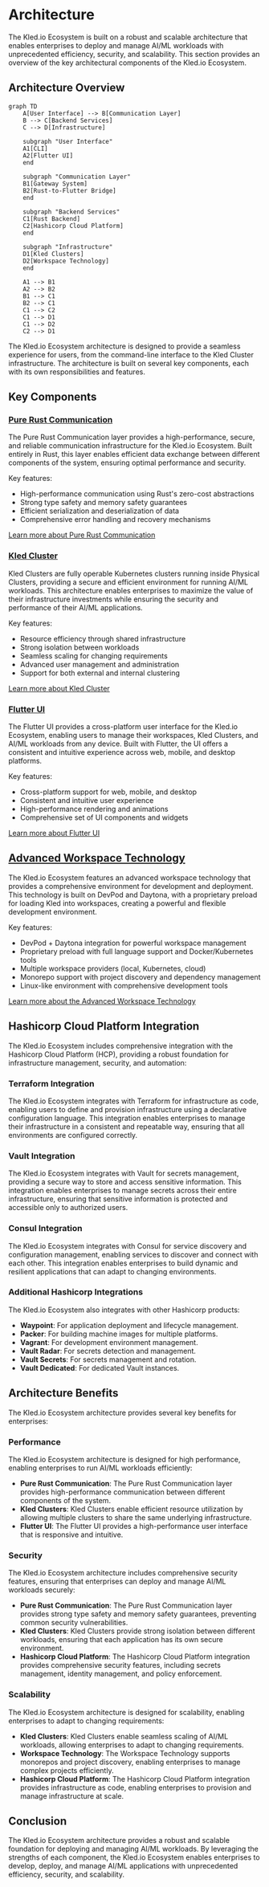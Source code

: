 # Architecture

The Kled.io Ecosystem is built on a robust and scalable architecture that enables enterprises to deploy and manage AI/ML workloads with unprecedented efficiency, security, and scalability. This section provides an overview of the key architectural components of the Kled.io Ecosystem.

## Architecture Overview

```mermaid
graph TD
    A[User Interface] --> B[Communication Layer]
    B --> C[Backend Services]
    C --> D[Infrastructure]

    subgraph "User Interface"
    A1[CLI]
    A2[Flutter UI]
    end

    subgraph "Communication Layer"
    B1[Gateway System]
    B2[Rust-to-Flutter Bridge]
    end

    subgraph "Backend Services"
    C1[Rust Backend]
    C2[Hashicorp Cloud Platform]
    end

    subgraph "Infrastructure"
    D1[Kled Clusters]
    D2[Workspace Technology]
    end

    A1 --> B1
    A2 --> B2
    B1 --> C1
    B2 --> C1
    C1 --> C2
    C1 --> D1
    C1 --> D2
    C2 --> D1
```

The Kled.io Ecosystem architecture is designed to provide a seamless experience for users, from the command-line interface to the Kled Cluster infrastructure. The architecture is built on several key components, each with its own responsibilities and features.

## Key Components

### [Pure Rust Communication](./pure-rust-communication.md)

The Pure Rust Communication layer provides a high-performance, secure, and reliable communication infrastructure for the Kled.io Ecosystem. Built entirely in Rust, this layer enables efficient data exchange between different components of the system, ensuring optimal performance and security.

Key features:
- High-performance communication using Rust's zero-cost abstractions
- Strong type safety and memory safety guarantees
- Efficient serialization and deserialization of data
- Comprehensive error handling and recovery mechanisms

[Learn more about Pure Rust Communication](./pure-rust-communication.md)

### [Kled Cluster](./kled-cluster.md)

Kled Clusters are fully operable Kubernetes clusters running inside Physical Clusters, providing a secure and efficient environment for running AI/ML workloads. This architecture enables enterprises to maximize the value of their infrastructure investments while ensuring the security and performance of their AI/ML applications.

Key features:
- Resource efficiency through shared infrastructure
- Strong isolation between workloads
- Seamless scaling for changing requirements
- Advanced user management and administration
- Support for both external and internal clustering

[Learn more about Kled Cluster](./kled-cluster.md)

### [Flutter UI](./flutter-ui.md)

The Flutter UI provides a cross-platform user interface for the Kled.io Ecosystem, enabling users to manage their workspaces, Kled Clusters, and AI/ML workloads from any device. Built with Flutter, the UI offers a consistent and intuitive experience across web, mobile, and desktop platforms.

Key features:
- Cross-platform support for web, mobile, and desktop
- Consistent and intuitive user experience
- High-performance rendering and animations
- Comprehensive set of UI components and widgets

[Learn more about Flutter UI](./flutter-ui.md)

## [Advanced Workspace Technology](./workspace-technology.md)

The Kled.io Ecosystem features an advanced workspace technology that provides a comprehensive environment for development and deployment. This technology is built on DevPod and Daytona, with a proprietary preload for loading Kled into workspaces, creating a powerful and flexible development environment.

Key features:
- DevPod + Daytona integration for powerful workspace management
- Proprietary preload with full language support and Docker/Kubernetes tools
- Multiple workspace providers (local, Kubernetes, cloud)
- Monorepo support with project discovery and dependency management
- Linux-like environment with comprehensive development tools

[Learn more about the Advanced Workspace Technology](./workspace-technology.md)

## Hashicorp Cloud Platform Integration

The Kled.io Ecosystem includes comprehensive integration with the Hashicorp Cloud Platform (HCP), providing a robust foundation for infrastructure management, security, and automation:

### Terraform Integration

The Kled.io Ecosystem integrates with Terraform for infrastructure as code, enabling users to define and provision infrastructure using a declarative configuration language. This integration enables enterprises to manage their infrastructure in a consistent and repeatable way, ensuring that all environments are configured correctly.

### Vault Integration

The Kled.io Ecosystem integrates with Vault for secrets management, providing a secure way to store and access sensitive information. This integration enables enterprises to manage secrets across their entire infrastructure, ensuring that sensitive information is protected and accessible only to authorized users.

### Consul Integration

The Kled.io Ecosystem integrates with Consul for service discovery and configuration management, enabling services to discover and connect with each other. This integration enables enterprises to build dynamic and resilient applications that can adapt to changing environments.

### Additional Hashicorp Integrations

The Kled.io Ecosystem also integrates with other Hashicorp products:

- **Waypoint**: For application deployment and lifecycle management.
- **Packer**: For building machine images for multiple platforms.
- **Vagrant**: For development environment management.
- **Vault Radar**: For secrets detection and management.
- **Vault Secrets**: For secrets management and rotation.
- **Vault Dedicated**: For dedicated Vault instances.

## Architecture Benefits

The Kled.io Ecosystem architecture provides several key benefits for enterprises:

### Performance

The Kled.io Ecosystem architecture is designed for high performance, enabling enterprises to run AI/ML workloads efficiently:

- **Pure Rust Communication**: The Pure Rust Communication layer provides high-performance communication between different components of the system.
- **Kled Clusters**: Kled Clusters enable efficient resource utilization by allowing multiple clusters to share the same underlying infrastructure.
- **Flutter UI**: The Flutter UI provides a high-performance user interface that is responsive and intuitive.

### Security

The Kled.io Ecosystem architecture includes comprehensive security features, ensuring that enterprises can deploy and manage AI/ML workloads securely:

- **Pure Rust Communication**: The Pure Rust Communication layer provides strong type safety and memory safety guarantees, preventing common security vulnerabilities.
- **Kled Clusters**: Kled Clusters provide strong isolation between different workloads, ensuring that each application has its own secure environment.
- **Hashicorp Cloud Platform**: The Hashicorp Cloud Platform integration provides comprehensive security features, including secrets management, identity management, and policy enforcement.

### Scalability

The Kled.io Ecosystem architecture is designed for scalability, enabling enterprises to adapt to changing requirements:

- **Kled Clusters**: Kled Clusters enable seamless scaling of AI/ML workloads, allowing enterprises to adapt to changing requirements.
- **Workspace Technology**: The Workspace Technology supports monorepos and project discovery, enabling enterprises to manage complex projects efficiently.
- **Hashicorp Cloud Platform**: The Hashicorp Cloud Platform integration provides infrastructure as code, enabling enterprises to provision and manage infrastructure at scale.

## Conclusion

The Kled.io Ecosystem architecture provides a robust and scalable foundation for deploying and managing AI/ML workloads. By leveraging the strengths of each component, the Kled.io Ecosystem enables enterprises to develop, deploy, and manage AI/ML applications with unprecedented efficiency, security, and scalability.
